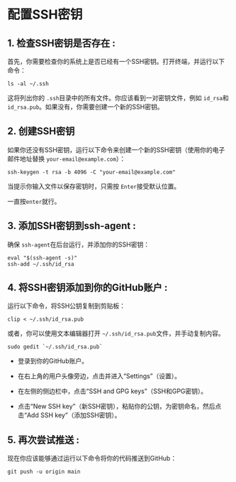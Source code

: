 # 配置SSH密钥

## **1. 检查SSH密钥是否存在** :

首先，你需要检查你的系统上是否已经有一个SSH密钥。打开终端，并运行以下命令：

```
ls -al ~/.ssh
```

这将列出你的 `.ssh`目录中的所有文件。你应该看到一对密钥文件，例如 `id_rsa`和 `id_rsa.pub`。如果没有，你需要创建一个新的SSH密钥。


## **2. 创建SSH密钥**

如果你还没有SSH密钥，运行以下命令来创建一个新的SSH密钥（使用你的电子邮件地址替换 `your-email@example.com`）：

```
ssh-keygen -t rsa -b 4096 -C "your-email@example.com"
```

当提示你输入文件以保存密钥时，只需按 `Enter`接受默认位置。

一直按`enter`就行。


## **3. 添加SSH密钥到ssh-agent** :

确保 `ssh-agent`在后台运行，并添加你的SSH密钥：

```
eval "$(ssh-agent -s)"
ssh-add ~/.ssh/id_rsa
```


## **4. 将SSH密钥添加到你的GitHub账户** :

运行以下命令，将SSH公钥复制到剪贴板：

```
clip < ~/.ssh/id_rsa.pub
```

或者，你可以使用文本编辑器打开 `~/.ssh/id_rsa.pub`文件，并手动复制内容。

```
sudo gedit `~/.ssh/id_rsa.pub`
```

* 登录到你的GitHub账户。
* 在右上角的用户头像旁边，点击并进入“Settings”（设置）。

* 在左侧的侧边栏中，点击“SSH and GPG keys”（SSH和GPG密钥）。
* 点击“New SSH key”（新SSH密钥），粘贴你的公钥，为密钥命名，然后点击“Add SSH key”（添加SSH密钥）。

## **5. 再次尝试推送** :


现在你应该能够通过运行以下命令将你的代码推送到GitHub：

```
git push -u origin main
```
